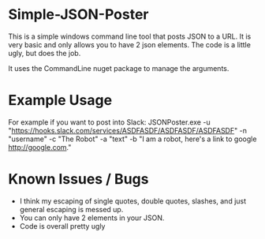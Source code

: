 # Simple-JSON-Poster
This is a simple windows command line tool that posts JSON to a URL.  It is very basic and only allows you to have 2 json elements.  The code is a little ugly, but does the job.

It uses the CommandLine nuget package to manage the arguments.

Example Usage
=============
For example if you want to post into Slack:
JSONPoster.exe -u "https://hooks.slack.com/services/ASDFASDF/ASDFASDF/ASDFASDF" -n "username" -c "The Robot" -a "text" -b "I am a robot, here's a link to google <http://google.com>."

Known Issues / Bugs
=====================
- I think my escaping of single quotes, double quotes, slashes, and just general escaping is messed up.
- You can only have 2 elements in your JSON.
- Code is overall pretty ugly
